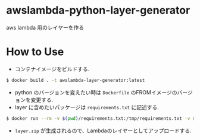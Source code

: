 # awslambda-python-layer-generator

aws lambda 用のレイヤーを作る

# How to Use

* コンテナイメージをビルドする.

```bash
$ docker build . -t awslambda-layer-generator:latest
```

* python のバージョンを変えたい時は `Dockerfile` のFROMイメージのバージョンを変更する.
* layer に含めたいパッケージは `requirements.txt` に記述する.

```bash
$ docker run --rm -v $(pwd)/requirements.txt:/tmp/requirements.txt -v $(pwd):/tmp/output awslambda-layer-generator:latest
```

* `layer.zip` が生成されるので、Lambdaのレイヤーとしてアップロードする.

